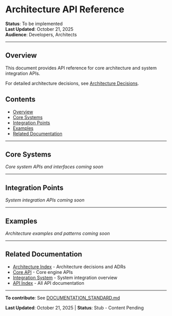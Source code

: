 # Architecture API Reference

**Status**: To be implemented  
**Last Updated**: October 21, 2025  
**Audience**: Developers, Architects

---

## Overview

This document provides API reference for core architecture and system integration APIs.

For detailed architecture decisions, see [Architecture Decisions](../architecture/README.md).

## Contents

- [Overview](#overview)
- [Core Systems](#core-systems)
- [Integration Points](#integration-points)
- [Examples](#examples)
- [Related Documentation](#related-documentation)

---

## Core Systems

*Core system APIs and interfaces coming soon*

---

## Integration Points

*System integration APIs coming soon*

---

## Examples

*Architecture examples and patterns coming soon*

---

## Related Documentation

- [Architecture Index](../architecture/README.md) - Architecture decisions and ADRs
- [Core API](CORE.md) - Core engine APIs
- [Integration System](../systems/Integration.md) - System integration overview
- [API Index](README.md) - All API documentation

---

**To contribute**: See [DOCUMENTATION_STANDARD.md](../../docs/DOCUMENTATION_STANDARD.md)

**Last Updated**: October 21, 2025 | **Status**: Stub - Content Pending
